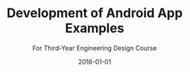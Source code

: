 ---
title: Development of Android App Examples
subtitle: For Third-Year Engineering Design Course
websiteurl: http://www.ece.concordia.ca/
websitename: Concordia University - Department of Electrical and Computer Engineering   
date: 2016-01-01
img: and-dev.jpg
thumbnail: and-dev-thumb.jpg
alt: Screenshot of Android Studio integrated development environemnt
description: >
    **Developed** example Android apps (Java) that interface the mobile device with bluetooth low energy environmental sensor platforms.  


    **Evaluated** wireless sensors for wearable applications according to ease-of-use, cost, reliability and physical size.  


    **CAD** design of 3D-printed enclosures.  


    **Supervised** twenty 4-member teams annually instructing the Agile software development model and SCRUM techniques.
---
